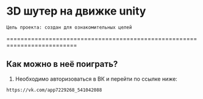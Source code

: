 # 3D шутер на движке unity 

```shell
Цель проекта: создан для ознакомительных целей
```
==========================================================================

## Как можно в неё поиграть?
1) Необходимо авторизоваться в ВК и перейти по ссылке ниже:
```shell
https://vk.com/app7229268_541042088
```

  
